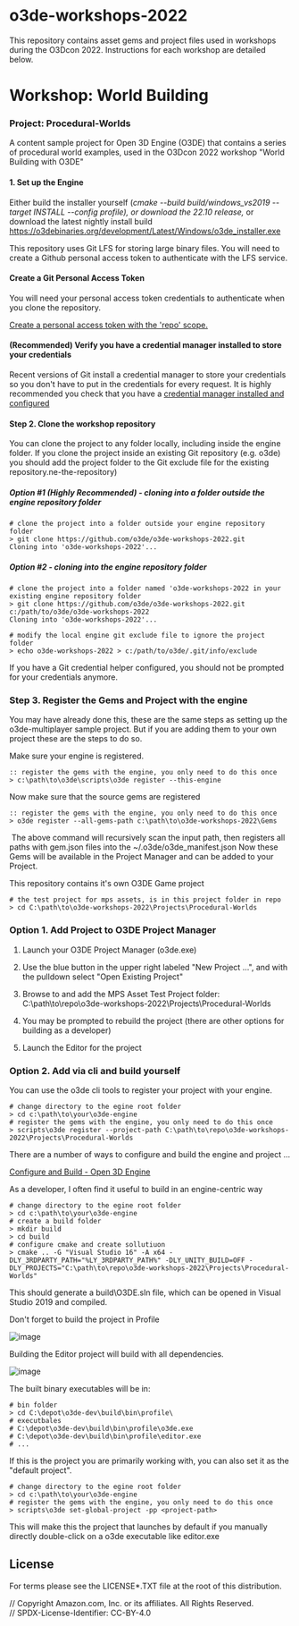 # o3de-workshops-2022

This repository contains asset gems and project files used in workshops during the  O3Dcon 2022.  Instructions for each workshop are detailed below.

# Workshop: World Building

### Project: Procedural-Worlds

A content sample project for Open 3D Engine (O3DE) that contains a series of procedural world examples, used in the O3Dcon 2022 workshop "World Building with O3DE"

#### 1. Set up the Engine

Either build the installer yourself (*cmake --build build/windows_vs2019 --target INSTALL --config profile), or download the 22.10 release,* or download the latest nightly install build https://o3debinaries.org/development/Latest/Windows/o3de_installer.exe

This repository uses Git LFS for storing large binary files. You will need to create a Github personal access token to authenticate with the LFS service.

#### Create a Git Personal Access Token

You will need your personal access token credentials to authenticate when you clone the repository.

[Create a personal access token with the 'repo' scope.](https://docs.github.com/en/github/authenticating-to-github/creating-a-personal-access-token)

#### (Recommended) Verify you have a credential manager installed to store your credentials

Recent versions of Git install a credential manager to store your credentials so you don't have to put in the credentials for every request. It is highly recommended you check that you have a [credential manager installed and configured](https://github.com/microsoft/Git-Credential-Manager-Core)

#### Step 2. Clone the workshop repository

You can clone the project to any folder locally, including inside the engine folder. If you clone the project inside an existing Git repository (e.g. o3de) you should add the project folder to the Git exclude file for the existing repository.ne-the-repository)

##### Option #1 (Highly Recommended) - cloning into a folder outside the engine repository folder

```shell
# clone the project into a folder outside your engine repository folder
> git clone https://github.com/o3de/o3de-workshops-2022.git
Cloning into 'o3de-workshops-2022'...
```

##### Option #2 - cloning into the engine repository folder

```shell
# clone the project into a folder named 'o3de-workshops-2022 in your existing engine repository folder
> git clone https://github.com/o3de/o3de-workshops-2022.git c:/path/to/o3de/o3de-workshops-2022
Cloning into 'o3de-workshops-2022'...

# modify the local engine git exclude file to ignore the project folder
> echo o3de-workshops-2022 > c:/path/to/o3de/.git/info/exclude
```

If you have a Git credential helper configured, you should not be prompted for your credentials anymore.

### Step 3. Register the Gems and Project with the engine

You may have already done this, these are the same steps as setting up the o3de-multiplayer sample project. But if you are adding them to your own project these are the steps to do so.

Make sure your engine is registered.

```batch
:: register the gems with the engine, you only need to do this once
> c:\path\to\o3de\scripts\o3de register --this-engine
```

Now make sure that the source gems are registered

```batch
:: register the gems with the engine, you only need to do this once
> o3de register --all-gems-path c:\path\to\o3de-workshops-2022\Gems
```

 The above command will recursively scan the input path, then registers all paths with gem.json files into the ~/.o3de/o3de_manifest.json  Now these Gems will be available in the Project Manager and can be added to your Project.

This repository contains it's own O3DE Game project

```shell
# the test project for mps assets, is in this project folder in repo
> cd C:\path\to\o3de-workshops-2022\Projects\Procedural-Worlds
```

### Option 1. Add Project to O3DE Project Manager

1. Launch your O3DE Project Manager (o3de.exe)

2. Use the blue button in the upper right labeled "New Project ...", and with the pulldown select "Open Existing Project"

3. Browse to and add the MPS Asset Test Project folder: C:\path\to\repo\o3de-workshops-2022\Projects\Procedural-Worlds

4. You may be prompted to rebuild the project (there are other options for building as a developer)

5. Launch the Editor for the project

### Option 2. Add via cli and build yourself

You can use the o3de cli tools to register your project with your engine.

```shell
# change directory to the egine root folder
> cd c:\path\to\your\o3de-engine
# register the gems with the engine, you only need to do this once
> scripts\o3de register --project-path C:\path\to\repo\o3de-workshops-2022\Projects\Procedural-Worlds
```

There are a number of ways to configure and build the engine and project ...

[Configure and Build - Open 3D Engine](https://www.o3de.org/docs/user-guide/build/configure-and-build/)

As a developer, I often find it useful to build in an engine-centric way

```batch
# change directory to the egine root folder
> cd c:\path\to\your\o3de-engine
# create a build folder
> mkdir build
> cd build
# configure cmake and create sollutiuon
> cmake .. -G "Visual Studio 16" -A x64 -DLY_3RDPARTY_PATH="%LY_3RDPARTY_PATH%" -DLY_UNITY_BUILD=OFF -DLY_PROJECTS="C:\path\to\repo\o3de-workshops-2022\Projects\Procedural-Worlds"
```

This should generate a build\O3DE.sln file, which can be opened in Visual Studio 2019 and compiled.

Don't forget to build the project in Profile

![image](https://user-images.githubusercontent.com/23222931/185497967-b94e1e5e-722c-4b84-b950-a00477343e56.png)

Building the Editor project will build with all dependencies.

![image](https://user-images.githubusercontent.com/23222931/185498026-0f235b71-ff10-4135-8008-ba067b6a285b.png)

The built binary executables will be in:

```shell
# bin folder
> cd C:\depot\o3de-dev\build\bin\profile\
# executbales
# C:\depot\o3de-dev\build\bin\profile\o3de.exe
# C:\depot\o3de-dev\build\bin\profile\editor.exe
# ...
```

If this is the project you are primarily working with, you can also set it as the "default project".

```shell
# change directory to the egine root folder
> cd c:\path\to\your\o3de-engine
# register the gems with the engine, you only need to do this once
> scripts\o3de set-global-project -pp <project-path>
```

This will make this the project that launches by default if you manually directly double-click on a o3de executable like editor.exe

## License

For terms please see the LICENSE*.TXT file at the root of this distribution.

// Copyright Amazon.com, Inc. or its affiliates. All Rights Reserved.  
// SPDX-License-Identifier: CC-BY-4.0
